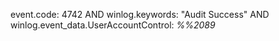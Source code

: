 event.code: 4742 AND winlog.keywords: "Audit Success" AND winlog.event_data.UserAccountControl: *%%2089*
